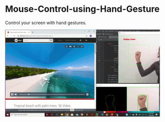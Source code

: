 # Mouse-Control-using-Hand-Gesture
Control your screen with hand gestures. 

![Screenshot](Output_Moment.jpg)
